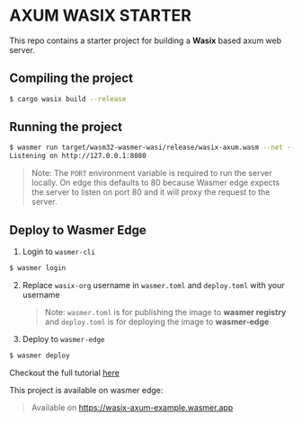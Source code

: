 # AXUM WASIX STARTER

This repo contains a starter project for building a **Wasix** based axum web server.

## Compiling the project

```bash
$ cargo wasix build --release
```

## Running the project

```bash
$ wasmer run target/wasm32-wasmer-wasi/release/wasix-axum.wasm --net --env PORT=8080
Listening on http://127.0.0.1:8080
```

> Note: The `PORT` environment variable is required to run the server locally. On edge this defaults to 80 because Wasmer edge expects the server to listen on port 80 and it will proxy the request to the server.

## Deploy to Wasmer Edge

1. Login to `wasmer-cli`

```bash
$ wasmer login
```

2. Replace `wasix-org` username in `wasmer.toml` and `deploy.toml` with your username
   > Note: `wasmer.toml` is for publishing the image to **wasmer registry** and `deploy.toml` is for deploying the image to **wasmer-edge**
3. Deploy to `wasmer-edge`

```bash
$ wasmer deploy
```

Checkout the full tutorial [here](http://wasix.org/docs/language-guide/rust/tutorials/wasix-axum)

This project is available on wasmer edge:

> Available on https://wasix-axum-example.wasmer.app
